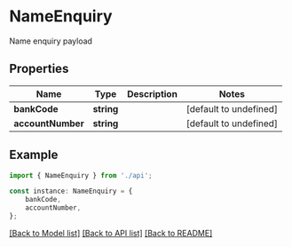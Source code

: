 # NameEnquiry

Name enquiry payload

## Properties

Name | Type | Description | Notes
------------ | ------------- | ------------- | -------------
**bankCode** | **string** |  | [default to undefined]
**accountNumber** | **string** |  | [default to undefined]

## Example

```typescript
import { NameEnquiry } from './api';

const instance: NameEnquiry = {
    bankCode,
    accountNumber,
};
```

[[Back to Model list]](../README.md#documentation-for-models) [[Back to API list]](../README.md#documentation-for-api-endpoints) [[Back to README]](../README.md)
